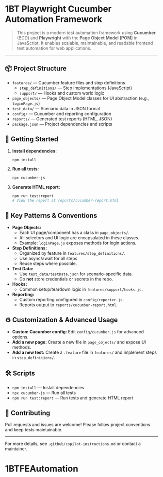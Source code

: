 # 1BT Playwright Cucumber Automation Framework

>This project is a modern test automation framework using **Cucumber** (BDD) and **Playwright** with the **Page Object Model (POM)** in JavaScript. It enables scalable, maintainable, and readable frontend test automation for web applications.

---
## 📦 Project Structure

- `features/` — Cucumber feature files and step definitions
	- `step_definitions/` — Step implementations (JavaScript)
	- `support/` — Hooks and custom world logic
- `page_objects/` — Page Object Model classes for UI abstraction (e.g., `loginPage.js`)
- `test_data/` — Scenario data in JSON format
- `config/` — Cucumber and reporting configuration
- `reports/` — Generated test reports (HTML, JSON)
- `package.json` — Project dependencies and scripts

## 🚀 Getting Started

1. **Install dependencies:**
	 ```bash
	 npm install
	 ```
2. **Run all tests:**
	 ```bash
	 npx cucumber-js
	 ```
3. **Generate HTML report:**
	 ```bash
	 npm run test:report
	 # View the report at reports/cucumber-report.html
	 ```

## 🧩 Key Patterns & Conventions

- **Page Objects:**
	- Each UI page/component has a class in `page_objects/`.
	- All selectors and UI logic are encapsulated in these classes.
	- Example: `loginPage.js` exposes methods for login actions.
- **Step Definitions:**
	- Organized by feature in `features/step_definitions/`.
	- Use async/await for all steps.
	- Reuse steps where possible.
- **Test Data:**
	- Use `test_data/testData.json` for scenario-specific data.
	- Do **not** store credentials or secrets in the repo.
- **Hooks:**
	- Common setup/teardown logic in `features/support/hooks.js`.
- **Reporting:**
	- Custom reporting configured in `config/reporter.js`.
	- Reports output to `reports/cucumber-report.html`.

## ⚙️ Customization & Advanced Usage

- **Custom Cucumber config:** Edit `config/cucumber.js` for advanced options.
- **Add a new page:** Create a new file in `page_objects/` and expose UI methods.
- **Add a new test:** Create a `.feature` file in `features/` and implement steps in `step_definitions/`.

## 🛠️ Scripts

- `npm install` — Install dependencies
- `npx cucumber-js` — Run all tests
- `npm run test:report` — Run tests and generate HTML report

## 🤝 Contributing

Pull requests and issues are welcome! Please follow project conventions and keep tests maintainable.

---

For more details, see `.github/copilot-instructions.md` or contact a maintainer.
# 1BTFEAutomation

